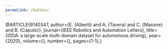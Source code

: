 ```yaml
---
permalink: /bibtex/
---
```


@ARTICLE{9140347,
  author={E. {Alberti} and A. {Tavera} and C. {Masone} and B. {Caputo}},
  journal={IEEE Robotics and Automation Letters}, 
  title={IDDA: a large-scale multi-domain dataset for autonomous driving}, 
  year={2020},
  volume={},
  number={},
  pages={1-1},}
